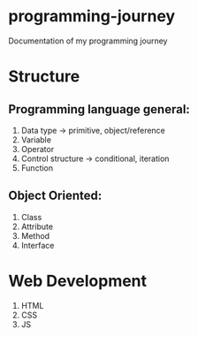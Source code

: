 # programming-journey
Documentation of my programming journey

# Structure
## Programming language general:
1. Data type -> primitive, object/reference
2. Variable
3. Operator
4. Control structure -> conditional, iteration
5. Function

## Object Oriented:
1. Class
2. Attribute
3. Method
4. Interface

# Web Development
1. HTML
2. CSS
3. JS

